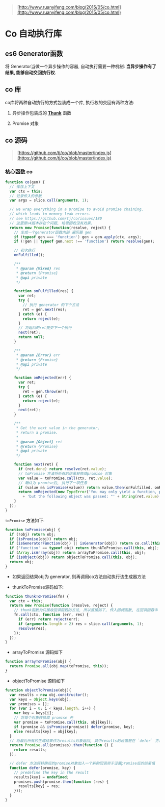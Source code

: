 > [http://www.ruanyifeng.com/blog/2015/05/co.html](http://www.ruanyifeng.com/blog/2015/05/co.html)

# Co 自动执行库

## es6 Generator函数

将 Generator当做一个异步操作的容器, 自动执行需要一种机制: **当异步操作有了结果, 能够自动交回执行权**.

## co 库

co库将两种自动执行的方式包装成一个库, 执行权的交回有两种方法:

1. 异步操作包装成的 **[Thunk](./co.md)** 函数

2. Promise 对象

## co 源码

> [https://github.com/tj/co/blob/master/index.js](https://github.com/tj/co/blob/master/index.js)

### 核心函数 co

```js
function co(gen) {
  // 保存上下文
  var ctx = this;
  // 记录传入的参数
  var args = slice.call(arguments, 1);

  // we wrap everything in a promise to avoid promise chaining,
  // which leads to memory leak errors.
  // see https://github.com/tj/co/issues/180
  // 这里原v4版本存在个问题, 垃圾回收没有效果.
  return new Promise(function(resolve, reject) {
    // 生成一个generator函数内部 遍历器 gen
    if (typeof gen === 'function') gen = gen.apply(ctx, args);
    if (!gen || typeof gen.next !== 'function') return resolve(gen);

    // 初次执行
    onFulfilled();

    /**
     * @param {Mixed} res
     * @return {Promise}
     * @api private
     */

    function onFulfilled(res) {
      var ret;
      try {
        // 执行 generator 的下个方法
        ret = gen.next(res);
      } catch (e) {
        return reject(e);
      }
      // 将返回的ret提交下一个执行
      next(ret);
      return null;
    }

    /**
     * @param {Error} err
     * @return {Promise}
     * @api private
     */

    function onRejected(err) {
      var ret;
      try {
        ret = gen.throw(err);
      } catch (e) {
        return reject(e);
      }
      next(ret);
    }

    /**
     * Get the next value in the generator,
     * return a promise.
     *
     * @param {Object} ret
     * @return {Promise}
     * @api private
     */

    function next(ret) {
      if (ret.done) return resolve(ret.value);
      // toPromise 方法将所有的结果转换成promise 对象
      var value = toPromise.call(ctx, ret.value);
      // 确认为 promise后, 执行下一项任务
      if (value && isPromise(value)) return value.then(onFulfilled, onRejected);
      return onRejected(new TypeError('You may only yield a function, promise, generator, array, or object, '
        + 'but the following object was passed: "' + String(ret.value) + '"'));
    }
  });
}
```

`toPromise` 方法如下:

```js
function toPromise(obj) {
  if (!obj) return obj;
  if (isPromise(obj)) return obj;
  if (isGeneratorFunction(obj) || isGenerator(obj)) return co.call(this, obj);
  if ('function' == typeof obj) return thunkToPromise.call(this, obj);
  if (Array.isArray(obj)) return arrayToPromise.call(this, obj);
  if (isObject(obj)) return objectToPromise.call(this, obj);
  return obj;
}
```

- 如果返回结果obj为 generator, 则再调用co方法自动执行该生成器方法

- thunkToPromise源码如下:

```js
function thunkToPromise(fn) {
  var ctx = this;
  return new Promise(function (resolve, reject) {
    // thunk函数为只接收回调函数的方法, 所以直接如下, 传入回调函数, 在回调函数中 resolve/reject.
    fn.call(ctx, function (err, res) {
      if (err) return reject(err);
      if (arguments.length > 2) res = slice.call(arguments, 1);
      resolve(res);
    });
  });
}
```

- arrayToPromise 源码如下

```js
function arrayToPromise(obj) {
  return Promise.all(obj.map(toPromise, this));
}
```

- objectToPromise 源码如下

```js
function objectToPromise(obj){
  var results = new obj.constructor();
  var keys = Object.keys(obj);
  var promises = [];
  for (var i = 0; i < keys.length; i++) {
    var key = keys[i];
    // 将每个对象转换成 promise 先
    var promise = toPromise.call(this, obj[key]);
    if (promise && isPromise(promise)) defer(promise, key);
    else results[key] = obj[key];
  }
  // 将最后所有的生成结果作为results对象返回, 其中results的设置是在 `defer` 方法中
  return Promise.all(promises).then(function () {
    return results;
  });

  // defer 方法将转换后的promise对象加入一个新的回调用于设置promise后的结果值
  function defer(promise, key) {
    // predefine the key in the result
    results[key] = undefined;
    promises.push(promise.then(function (res) {
      results[key] = res;
    }));
  }
}
```
